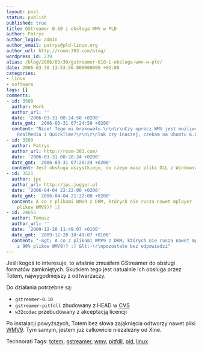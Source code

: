 ```yaml
---
layout: post
status: publish
published: true
title: GStreamer 0.10 i obsługa WMV w PLD
author: Patrys
author_login: admin
author_email: patrys@pld-linux.org
author_url: http://room-303.com/blog/
wordpress_id: 239
alias: /blog/2006/03/30/gstreamer-010-i-obsluga-wmv-w-pld/
date: 2006-03-30 13:53:56.000000000 +02:00
categories:
- linux
- software
tags: []
comments:
- id: 3508
  author: Mork
  author_url: ''
  date: '2006-03-31 08:24:50 +0200'
  date_gmt: '2006-03-31 07:24:50 +0200'
  content: "Nice! Tego mi brakowało.\r\n\r\nCzy oprócz WMV jest możliwość obsługi
    RealMedia i QuickTime?\r\n\r\nTak czy inaczej, czekam na Ubuntu 6.06..."
- id: 3509
  author: Patrys
  author_url: http://room-303.com/
  date: '2006-03-31 08:28:24 +0200'
  date_gmt: '2006-03-31 07:28:24 +0200'
  content: Jest obsługa wszystkiego, do czego masz pliki DLL z Windowsa.
- id: 3521
  author: jpc
  author_url: http://jpc.jogger.pl
  date: '2006-04-04 22:22:00 +0200'
  date_gmt: '2006-04-04 21:22:00 +0200'
  content: A co z plikami WMV9 z DRM, których nie rusza nawet mplayer (czyli z 90%
    plikow WMV9)? ;]
- id: 24655
  author: Tomasz
  author_url: ''
  date: '2009-12-20 11:49:07 +0100'
  date_gmt: '2009-12-20 10:49:07 +0100'
  content: "-&gt; A co z plikami WMV9 z DRM, których nie rusza nawet mplayer (czyli
    z 90% plikow WMV9)? ;] &lt;-\r\npozostało bez odpowiedzi"
---
```

<p>Jeśli kogoś to interesuje, to właśnie zmusiłem GStreamer do obsługi formatów zamkniętych. Skutkiem tego jest natualnie ich obsługa przez Totem, najwygodniejszy z odtwarzaczy.</p>

<p>Do działania potrzebne są:</p>

<ul>
<li><code>gstreamer-0.10</code></li>
<li><code>gstreamer-pitfdll</code> zbudowany z HEAD w <abbr title="Concurrent Versioning System">CVS</abbr></li>
<li><code>w32codec</code> przebudowany z akceptacją licencji</li>
</ul>

<p>Po instalacji powyższych, Totem bez słowa zająknięcia odtworzy nawet pliki <abbr title="Windows Media Video 9">WMV9</abbr>. Tym samym, jestem już całkowicie niezależny od Xine.</p>

Technorati Tags: <a href="http://technorati.com/tag/totem" rel="tag">totem</a>, <a href="http://technorati.com/tag/gstreamer" rel="tag">gstreamer</a>, <a href="http://technorati.com/tag/wmv" rel="tag">wmv</a>, <a href="http://technorati.com/tag/pitfdll" rel="tag">pitfdll</a>, <a href="http://technorati.com/tag/pld" rel="tag">pld</a>, <a href="http://technorati.com/tag/linux" rel="tag">linux</a>
